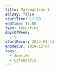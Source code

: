 ```yaml
---
title: Matemáticas 1
allDay: false
startTime: 11:00
endTime: 15:00
type: recurring
daysOfWeek:
  - S
startRecur: 2024-09-14
endRecur: 2024-12-07
tags:
  - Amerike
  - Calendario
---
```

